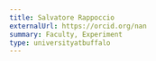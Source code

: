 ```yaml
---
title: Salvatore Rappoccio
externalUrl: https://orcid.org/nan
summary: Faculty, Experiment
type: universityatbuffalo
---
```

